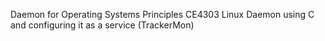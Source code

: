 Daemon for Operating Systems Principles CE4303
Linux Daemon using C and configuring it as a service (TrackerMon)
